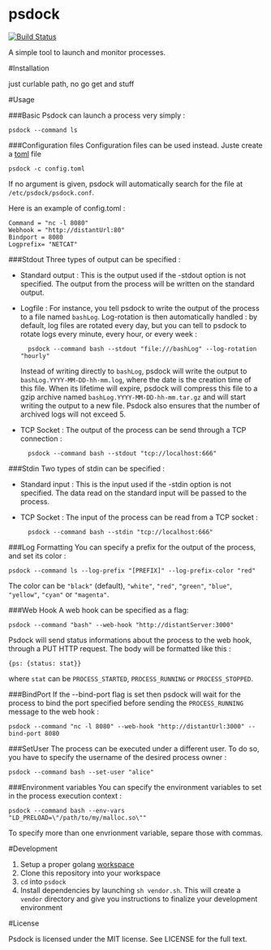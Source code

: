 **psdock**
======

[![Build Status](https://travis-ci.org/applidget/psdock.svg)](https://travis-ci.org/applidget/psdock)

A simple tool to launch and monitor processes.

#Installation

just curlable path, no go get and stuff

#Usage

###Basic
Psdock can launch a process very simply :

    psdock --command ls
###Configuration files
Configuration files can be used instead. Juste create a [toml](https://github.com/toml-lang/toml) file

    psdock -c config.toml

If no argument is given, psdock will automatically search for the file at `/etc/psdock/psdock.conf`.

Here is an example of config.toml :

    Command = "nc -l 8080"
    Webhook = "http://distantUrl:80"
    Bindport = 8080
    Logprefix= "NETCAT"


###Stdout
Three types of output can be specified :
* Standard output :
    This is the output used if the -stdout option is not specified. The output from the process will be written on the standard output.
* Logfile :
    For instance, you tell psdock to write the output of the process to a file named `bashLog`. Log-rotation is then automatically handled : by default, log files are rotated every day, but you can tell to psdock to rotate logs every minute, every hour, or every week :

        psdock --command bash --stdout "file:///bashLog" --log-rotation "hourly"
    Instead of writing directly to `bashLog`, psdock will write the output to `bashLog.YYYY-MM-DD-hh-mm.log`, where the date is the creation time of this file. When its lifetime will expire, psdock will compress this file to a gzip archive named `bashLog.YYYY-MM-DD-hh-mm.tar.gz` and will start writing the output to a new file. Psdock also ensures that the number of archived logs will not exceed 5.
* TCP Socket :
    The output of the process can be send through a TCP connection :

        psdock --command bash --stdout "tcp://localhost:666"

###Stdin
Two types of stdin can be specified :
* Standard input :
    This is the input used if the -stdin option is not specified. The data read on the standard input will be passed to the process.
* TCP Socket :
    The input of the process can be read from a TCP socket :

        psdock --command bash --stdin "tcp://localhost:666"

###Log Formatting
You can specify a prefix for the output of the process, and set its color :

    psdock --command ls --log-prefix "[PREFIX]" --log-prefix-color "red"

The color can be `"black"` (default), `"white"`, `"red"`, `"green"`, `"blue"`, `"yellow"`, `"cyan"` or `"magenta"`.

###Web Hook
A web hook can be specified as a flag:

    psdock --command "bash" --web-hook "http://distantServer:3000"
Psdock will send status informations about the process to the web hook, through a PUT HTTP request. The body will be formatted like this :

    {ps: {status: stat}}

where `stat` can be `PROCESS_STARTED`, `PROCESS_RUNNING` or `PROCESS_STOPPED`.

###BindPort
If the --bind-port flag is set then psdock will wait for the process to bind the port specified before sending the `PROCESS_RUNNING` message to the web hook :

    psdock --command "nc -l 8080" --web-hook "http://distantUrl:3000" --bind-port 8080

###SetUser
The process can be executed under a different user. To do so, you have to specify the username of the desired process owner :

    psdock --command bash --set-user "alice"

###Environment variables
You can specify the environment variables to set in the process execution context :

    psdock --command bash --env-vars "LD_PRELOAD=\"/path/to/my/malloc.so\""
  
To specify more than one envrionment variable, separe those with commas.

#Development

1. Setup a proper golang
 [workspace](https://golang.org/doc/code.html#Workspaces)
2. Clone this repository into your workspace
3. `cd` into `psdock`
3. Install dependencies by launching `sh vendor.sh`. This will create a `vendor` directory and give you instructions to finalize your development environment

#License

Psdock is licensed under the MIT license. See LICENSE for the full text.
